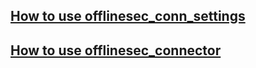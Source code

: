 ## [How to use offlinesec_conn_settings](./offlinesec_conn_settings.md)
## [How to use offlinesec_connector](./offlinesec_connector.md)